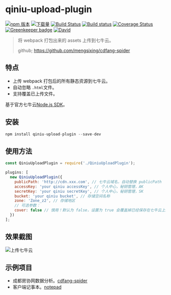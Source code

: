 # qiniu-upload-plugin

[![npm 版本](https://img.shields.io/npm/v/qiniu-upload-plugin.svg)](https://www.npmjs.com/package/qiniu-upload-plugin)
[![下载量](https://img.shields.io/npm/dm/qiniu-upload-plugin.svg)](http://npm-stat.com/charts.html?package=qiniu-upload-plugin)
[![Build Status](https://travis-ci.com/yhlben/qiniu-upload-plugin.svg?branch=master)](https://travis-ci.com/yhlben/qiniu-upload-plugin)
[![Build status](https://ci.appveyor.com/api/projects/status/i72dafha6ht7bcnk/branch/master?svg=true)](https://ci.appveyor.com/project/yhlben/qiniu-upload-plugin/branch/master)
[![Coverage Status](https://coveralls.io/repos/github/yhlben/qiniu-upload-plugin/badge.svg)](https://coveralls.io/github/yhlben/qiniu-upload-plugin) [![Greenkeeper badge](https://badges.greenkeeper.io/yhlben/qiniu-upload-plugin.svg)](https://greenkeeper.io/)
[![David](https://img.shields.io/david/yhlben/qiniu-upload-plugin.svg)](https://david-dm.org/yhlben/qiniu-upload-plugin)

> 将 webpack 打包出来的 assets 上传到七牛云。
>
> github; https://github.com/mengsixing/cdfang-spider

## 特点

- 上传 webpack 打包后的所有静态资源到七牛云。
- 自动忽略 `.html`文件。
- 支持覆盖已上传文件。

基于官方七牛云[Node.js SDK](https://developer.qiniu.com/kodo/sdk/1289/nodejs)。

## 安装

```js
npm install qiniu-upload-plugin --save-dev
```

## 使用方法

```js
const QiniuUploadPlugin = require('./QiniuUploadPlugin');

plugins: [
  new QiniuUploadPlugin({
    publicPath: 'http://cdn.xxx.com', // 七牛云域名，自动替换 publicPath
    accessKey: 'your qiniu accessKey', // 个人中心，秘钥管理，AK
    secretKey: 'your qiniu secretKey', // 个人中心，秘钥管理，SK
    bucket: 'your qiniu bucket', // 存储空间名称
    zone: 'Zone_z2', // 存储地区
    // 可选参数：
    cover: false // 慎用！默认为 false，设置为 true 会覆盖掉已经保存在七牛云上的同名文件。
  })
];
```

## 效果截图

![上传七牛云](https://raw.githubusercontent.com/yhlben/qiniu-upload-plugin/master/screenshots/qiniu-upload.png)

## 示例项目

- 成都房协网数据分析。[cdfang-spider](https://github.com/yhlben/cdfang-spider)
- 客户端记事本。[notepad](https://github.com/yhlben/notepad)
